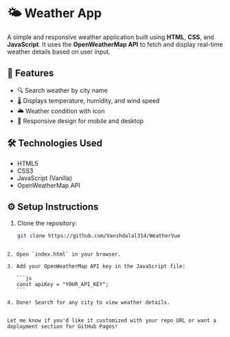 # 🌤️ Weather App

A simple and responsive weather application built using **HTML**, **CSS**, and **JavaScript**. It uses the **OpenWeatherMap API** to fetch and display real-time weather details based on user input.

## 📌 Features

- 🔍 Search weather by city name
- 🌡️ Displays temperature, humidity, and wind speed
- 🌥️ Weather condition with icon
- 📱 Responsive design for mobile and desktop

## 🛠️ Technologies Used

- HTML5
- CSS3
- JavaScript (Vanilla)
- OpenWeatherMap API

## ⚙️ Setup Instructions

1. Clone the repository:
   ```bash
   git clone https://github.com/Vanshdalal314/WeatherVue
````

2. Open `index.html` in your browser.

3. Add your OpenWeatherMap API key in the JavaScript file:

   ```js
   const apiKey = "YOUR_API_KEY";
   ```

4. Done! Search for any city to view weather details.


Let me know if you'd like it customized with your repo URL or want a deployment section for GitHub Pages!
